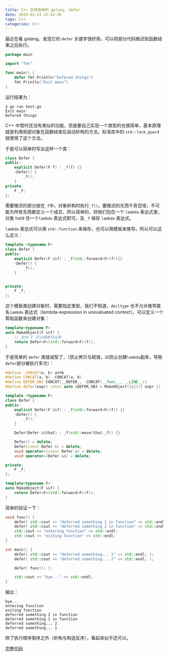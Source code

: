 ```yaml
---
title: C++ 实现简单的 golang `defer`
date: 2019-01-24 22:42:56
tags: C++
categories: C++
---
```


最近在看 golang，发现它的 `defer` 关键字很好用，可以将部分代码推迟到函数结束之后执行。

```go
package main

import "fmt"

func main() {
	defer fmt.Println("Defered things")
	fmt.Println("Exit main")
}
```

运行结果为：

```
$ go run test.go
Exit main
Defered things
```

C++ 中暂时还没有类似的功能，但是要自己实现一个类型的也很简单，基本原理就是利用局部对象在函数结束后自动析构的方法。标准库中的 `std::lock_guard` 就使用了这个方法。 

于是可以简单的写出这样一个类：

```C++
class Defer {
public:
    explicit Defer(F f) : _f(f) {}
    ~Defer() {
        _f();
    }
private:
    F _f;
};
```

需要推迟的部分放在`_f`中，对象析构时执行`_f()`。要推迟的东西千奇百怪，不可能为所有东西都定义一个成员，所以简单的，将他们包在一个 `lambda` 表达式里，对象 hold 住一个`lambda` 表达式即可。及 `_f` 保存 `lambda` 表达式。

`lambda` 表达式可以用 `std::function` 来保存，也可以用模板来推导。所以可以这么定义：

```C++
template <typename F>
class Defer {
public:
    explicit Defer(F &&f) : _f(std::forward<F>(f)){}
    ~Defer() {
        _f();
    }


private:
    F _f;
};
```

这个模板类创建对象时，需要指定类型，我们不知道，`decltype` 也不允许推导匿名`lambda` 表达式（lambda-expression in unevaluated context）。可以定义一个帮助函数来创建对象：

```C++
template<typename F>
auto MakeObject(F &&f) {
    // 此时 F 可以被推导出来
    return Defer<F>(std::forward<F>(f));
}
```

于是简单的 `defer` 类就成型了，（禁止拷贝与赋值，以防止创建`lambda`副本，导致`defer`部分被执行多次）：

```C++
#define _CONCAT(a, b) a##b
#define CONCAT(a, b) _CONCAT(a, b)
#define DEFER_OBJ CONCAT(__DEFER_,  CONCAT(__func__, __LINE__))
#define defer(expr) const auto &DEFER_OBJ = MakeObject([&](){ expr })

template <typename F>
class Defer {
public:
    explicit Defer(F &&f) : _f(std::forward<F>(f)) {}
    ~Defer() {
        _f();
    }

    Defer(Defer &&that) : _f(std::move(that._f)) {}

    Defer() = delete;
    Defer(const Defer &) = delete;
    void operator=(const Defer &) = delete;
    void operator=(Defer &&) = delete;

private:
    F _f;
};

template<typename F>
auto MakeObject(F &&f) {
    return Defer<F>(std::forward<F>(f));
}
```

简单的验证一下：

```C++
void func() {
    defer( std::cout << "deferred something 1 in function" << std::endl; );
    defer( std::cout << "deferred something 2 in function" << std::endl; );
    std::cout << "entering function" << std::endl;
    std::cout << "exiting function" << std::endl;
}

int main() {
    defer( std::cout << "deferred something... 1" << std::endl; );
    defer( std::cout << "deferred something... 2" << std::endl; );

    defer( func(); );

    std::cout << "bye..." << std::endl;
}
```

输出：

```
bye...
entering function
exiting function
deferred something 2 in function
deferred something 1 in function
deferred something... 2
deferred something... 1
```

除了执行顺序倒序之外（析构与构造反序），看起来似乎还可以。

[完整代码](https://github.com/anonymouss/my-exercises/tree/master/cpp/defer)